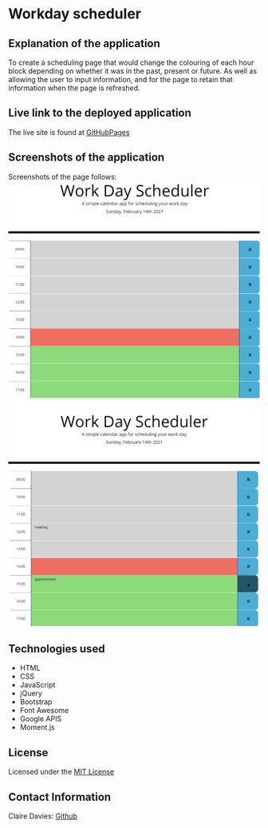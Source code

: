 # Workday scheduler

## Explanation of the application <br>

To create a scheduling page that would change the colouring of each hour block depending on whether it was in the past, present or future. As well as allowing the user to input information, and for the page to retain that information when the page is refreshed. <br>


## Live link to the deployed application <br>

The live site is found at [GitHubPages](https://clairemdavies.github.io/work-day-scheduler-app/) 

## Screenshots of the application <br>

Screenshots of the page follows: <br>
![empty schedule](assets/workdayscheduler.png) <br>
![filled schedule with save button pressed](assets/workdayscheduler-2.png)<br>

## Technologies used
- HTML
- CSS
- JavaScript
- jQuery
- Bootstrap
- Font Awesome
- Google APIS
- Moment.js

## License <br>

Licensed under the [MIT License](LICENSE)

## Contact Information <br>

Claire Davies: [Github](https://github.com/ClaireMDavies)